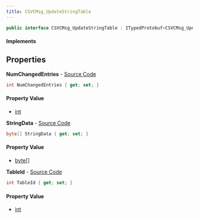 ```yaml
---
title: CSVCMsg_UpdateStringTable
---
```


```csharp
public interface CSVCMsg_UpdateStringTable : ITypedProtobuf<CSVCMsg_UpdateStringTable>, INativeHandle, INetMessage<CSVCMsg_UpdateStringTable>, IDisposable
```

#### Implements

## Properties

**NumChangedEntries** - [Source Code](https://github.com/swiftly-solution/swiftlys2/blob/main/managed/src/SwiftlyS2.Generated/Protobufs/Interfaces/CSVCMsg_UpdateStringTable.cs#L21)

```csharp
int NumChangedEntries { get; set; }
```

#### Property Value

- [int](https://learn.microsoft.com/dotnet/api/system.int32)

**StringData** - [Source Code](https://github.com/swiftly-solution/swiftlys2/blob/main/managed/src/SwiftlyS2.Generated/Protobufs/Interfaces/CSVCMsg_UpdateStringTable.cs#L24)

```csharp
byte[] StringData { get; set; }
```

#### Property Value

- [byte](https://learn.microsoft.com/dotnet/api/system.byte)[]

**TableId** - [Source Code](https://github.com/swiftly-solution/swiftlys2/blob/main/managed/src/SwiftlyS2.Generated/Protobufs/Interfaces/CSVCMsg_UpdateStringTable.cs#L18)

```csharp
int TableId { get; set; }
```

#### Property Value

- [int](https://learn.microsoft.com/dotnet/api/system.int32)

